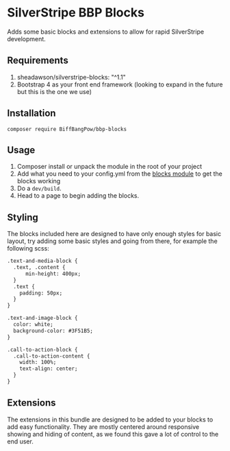 SilverStripe BBP Blocks
====================================
Adds some basic blocks and extensions to allow for rapid SilverStripe development.

## Requirements
1. sheadawson/silverstripe-blocks: "^1.1"
2. Bootstrap 4 as your front end framework (looking to expand in the future but this is the one we use)

## Installation
```
composer require BiffBangPow/bbp-blocks
```

## Usage
1. Composer install or unpack the module in the root of your project
2. Add what you need to your config.yml from the [blocks module](https://github.com/sheadawson/silverstripe-blocks) to get the blocks working
4. Do a ```dev/build```.
5. Head to a page to begin adding the blocks.

## Styling
The blocks included here are designed to have only enough styles for basic layout, try adding some basic styles and going from there, for example the following scss:
```html
.text-and-media-block {
  .text, .content {
      min-height: 400px;
  }
  .text {
    padding: 50px;
  }
}

.text-and-image-block {
  color: white;
  background-color: #3F51B5;
}

.call-to-action-block {
  .call-to-action-content {
    width: 100%;
    text-align: center;
  }
}
```

## Extensions
The extensions in this bundle are designed to be added to your blocks to add easy functionality. They are mostly centered around responsive showing and hiding of content, as we found this gave a lot of control to the end user.
